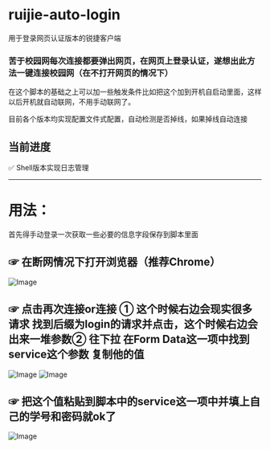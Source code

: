 # ruijie-auto-login
用于登录网页认证版本的锐捷客户端
### 苦于校园网每次连接都要弹出网页，在网页上登录认证，遂想出此方法一键连接校园网（在不打开网页的情况下）
在这个脚本的基础之上可以加一些触发条件比如把这个加到开机自启动里面，这样以后开机就自动联网，不用手动联网了。

目前各个版本均实现配置文件式配置，自动检测是否掉线，如果掉线自动连接

## 当前进度

✅ Shell版本实现日志管理

<hr/>

# 用法：
首先得手动登录一次获取一些必要的信息字段保存到脚本里面
## ☞ 在断网情况下打开浏览器（推荐Chrome）
![Image](https://gitee.com/dlfdd/readme-image-folder/raw/master/ruijie-step-1.png)
## ☞ 点击再次连接or连接  ① 这个时候右边会现实很多请求 找到后缀为login的请求并点击，这个时候右边会出来一堆参数② 往下拉 在Form Data这一项中找到 service这个参数 复制他的值
![Image](https://gitee.com/dlfdd/readme-image-folder/raw/master/ruijie-step-2.png)
![Image](https://gitee.com/dlfdd/readme-image-folder/raw/master/ruijie-step-3.png)
## ☞ 把这个值粘贴到脚本中的service这一项中并填上自己的学号和密码就ok了
![Image](https://gitee.com/dlfdd/readme-image-folder/raw/master/ruijie-step-4.png)

​                        

